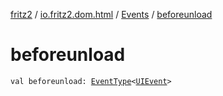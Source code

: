 [fritz2](../../index.md) / [io.fritz2.dom.html](../index.md) / [Events](index.md) / [beforeunload](./beforeunload.md)

# beforeunload

`val beforeunload: `[`EventType`](../-event-type/index.md)`<`[`UIEvent`](https://kotlinlang.org/api/latest/jvm/stdlib/org.w3c.dom.events/-u-i-event/index.html)`>`